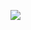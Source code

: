 <a href="https://velog.io/@gabujwb" target="_blank"><img src="https://img.shields.io/badge/Velog-white?style=flat&logo=velog&logoColor=#20C997"/></a>
